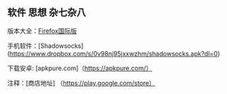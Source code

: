 ##  软件 思想 杂七杂八

 版本大全：[Firefox国际版](www.mozilla.org/en-US/firefox/all/)
  
 手机软件：[Shadowsocks] (https://www.dropbox.com/s/0v98nj95jxxwzhm/shadowsocks.apk?dl=0)

 下载安卓: [apkpure.com]（https://apkpure.com/） 
 
 注释：[商店地址] （https://play.google.com/store）
